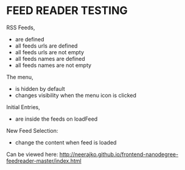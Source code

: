 # FEED READER TESTING

RSS Feeds,
- are defined
- all feeds urls are defined
- all feeds urls are not empty
- all feeds names are defined
- all feeds names are not empty


The menu,
- is hidden by default
- changes visibility when the menu icon is clicked


Initial Entries,
- are inside the feeds on loadFeed


New Feed Selection:
- change the content when feed is loaded


Can be viewed here:
http://neerajko.github.io/frontend-nanodegree-feedreader-master/index.html
